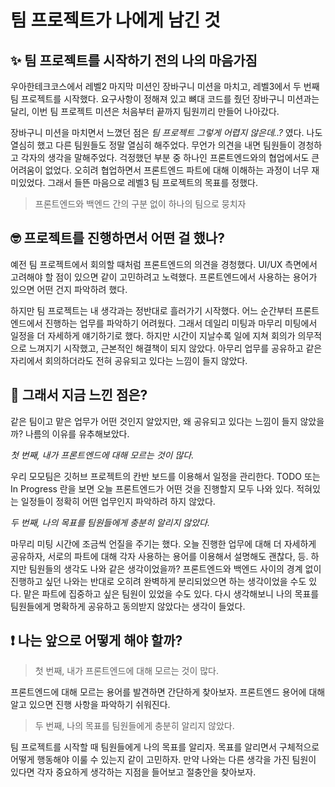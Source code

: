 # 팀 프로젝트가 나에게 남긴 것

## ✨ 팀 프로젝트를 시작하기 전의 나의 마음가짐

우아한테크코스에서 레벨2 마지막 미션인 장바구니 미션을 마치고, 레벨3에서 두 번째 팀 프로젝트를 시작했다. 요구사항이 정해져 있고 뼈대 코드를 줬던 장바구니 미션과는 달리, 이번 팀 프로젝트 미션은 처음부터 끝까지 팀원끼리 만들어 나아갔다.

장바구니 미션을 마치면서 느꼈던 점은 *팀 프로젝트 그렇게 어렵지 않은데..?* 였다. 나도 열심히 했고 다른 팀원들도 정말 열심히 해주었다. 무언가 의견을 내면 팀원들이 경청하고 각자의 생각을 말해주었다. 걱정했던 부분 중 하나인 프론트엔드와의 협업에서도 큰 어려움이 없었다. 오히려 협업하면서 프론트엔드 파트에 대해 이해하는 과정이 너무 재미있었다. 그래서 들뜬 마음으로 레벨3 팀 프로젝트의 목표를 정했다.

> 프론트엔드와 백엔드 간의 구분 없이 하나의 팀으로 뭉치자

## 🤓 프로젝트를 진행하면서 어떤 걸 했나?

예전 팀 프로젝트에서 회의할 때처럼 프론트엔드의 의견을 경청했다. UI/UX 측면에서 고려해야 할 점이 있으면 같이 고민하려고 노력했다. 프론트엔드에서 사용하는 용어가 있으면 어떤 건지 파악하려 했다.

하지만 팀 프로젝트는 내 생각과는 정반대로 흘러가기 시작했다. 어느 순간부터 프론트엔드에서 진행하는 업무를 파악하기 어려웠다. 그래서 데일리 미팅과 마무리 미팅에서 일정을 더 자세하게 얘기하기로 했다. 하지만 시간이 지날수록 일에 지쳐 회의가 의무적으로 느껴지기 시작했고, 근본적인 해결책이 되지 않았다. 아무리 업무를 공유하고 같은 자리에서 회의하더라도 전혀 공유되고 있다는 느낌이 들지 않았다.

## 🤔 그래서 지금 느낀 점은?

같은 팀이고 맡은 업무가 어떤 것인지 알았지만, 왜 공유되고 있다는 느낌이 들지 않았을까? 나름의 이유를 유추해보았다.

*첫 번째, 내가 프론트엔드에 대해 모르는 것이 많다.*

우리 모모팀은 깃허브 프로젝트의 칸반 보드를 이용해서 일정을 관리한다. TODO 또는 In Progress 란을 보면 오늘 프론트엔드가 어떤 것을 진행할지 모두 나와 있다. 적혀있는 일정들이 정확히 어떤 업무인지 파악하려 하지 않았다.

*두 번째, 나의 목표를 팀원들에게 충분히 알리지 않았다.*

마무리 미팅 시간에 조금씩 언질을 주기는 했다. 오늘 진행한 업무에 대해 더 자세하게 공유하자, 서로의 파트에 대해 각자 사용하는 용어를 이용해서 설명해도 괜찮다, 등. 하지만 팀원들의 생각도 나와 같은 생각이었을까? 프론트엔드와 백엔드 사이의 경계 없이 진행하고 싶던 나와는 반대로 오히려 완벽하게 분리되었으면 하는 생각이었을 수도 있다. 맡은 파트에 집중하고 싶은 팀원이 있었을 수도 있다. 다시 생각해보니 나의 목표를 팀원들에게 명확하게 공유하고 동의받지 않았다는 생각이 들었다.

## ❗️ 나는 앞으로 어떻게 해야 할까?

> 첫 번째, 내가 프론트엔드에 대해 모르는 것이 많다.

프론트엔드에 대해 모르는 용어를 발견하면 간단하게 찾아보자. 프론트엔드 용어에 대해 알고 있으면 진행 사항을 파악하기 쉬워진다.

> 두 번째, 나의 목표를 팀원들에게 충분히 알리지 않았다.

팀 프로젝트를 시작할 때 팀원들에게 나의 목표를 알리자. 목표를 알리면서 구체적으로 어떻게 행동해야 이룰 수 있는지 같이 고민하자. 만약 나와는 다른 생각을 가진 팀원이 있다면 각자 중요하게 생각하는 지점을 들어보고 절충안을 찾아보자.